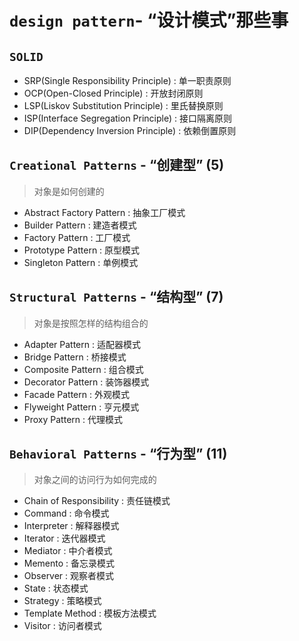 # `design pattern`- “设计模式”那些事

## `SOLID`

- SRP(Single Responsibility Principle) : 单一职责原则
- OCP(Open-Closed Principle) : 开放封闭原则
- LSP(Liskov Substitution Principle) : 里氏替换原则
- ISP(Interface Segregation Principle) : 接口隔离原则
- DIP(Dependency Inversion Principle) : 依赖倒置原则

## `Creational Patterns` - “创建型” (5)
> 对象是如何创建的

- Abstract Factory Pattern : 抽象工厂模式
- Builder Pattern : 建造者模式
- Factory Pattern : 工厂模式
- Prototype Pattern : 原型模式
- Singleton Pattern : 单例模式

## `Structural Patterns` - “结构型” (7)
> 对象是按照怎样的结构组合的

- Adapter Pattern : 适配器模式
- Bridge Pattern : 桥接模式
- Composite Pattern : 组合模式
- Decorator Pattern : 装饰器模式
- Facade Pattern : 外观模式
- Flyweight Pattern : 亨元模式
- Proxy Pattern : 代理模式

## `Behavioral Patterns` - “行为型” (11)
> 对象之间的访问行为如何完成的

- Chain of Responsibility : 责任链模式
- Command : 命令模式
- Interpreter : 解释器模式
- Iterator : 迭代器模式
- Mediator : 中介者模式
- Memento : 备忘录模式
- Observer : 观察者模式
- State : 状态模式
- Strategy : 策略模式
- Template Method : 模板方法模式
- Visitor : 访问者模式







